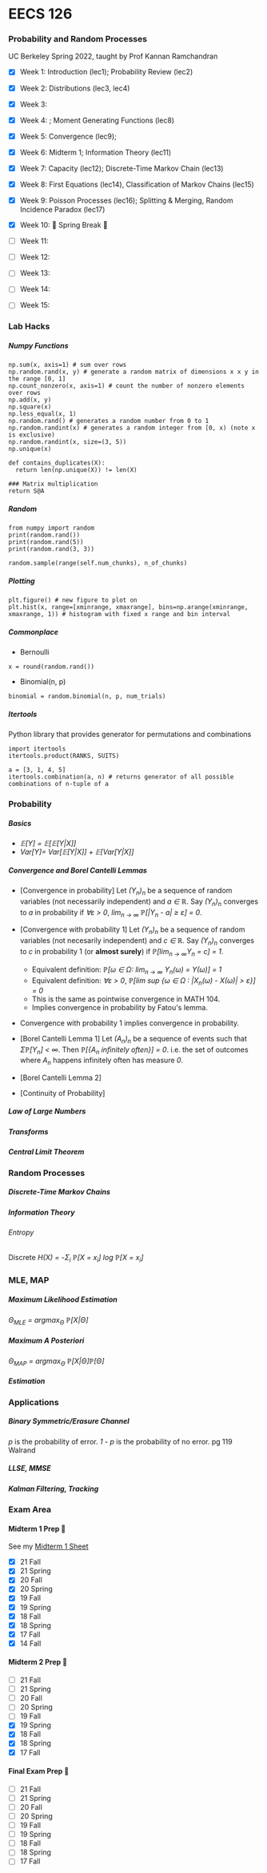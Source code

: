 # EECS 126
### Probability and Random Processes
UC Berkeley Spring 2022, taught by Prof Kannan Ramchandran

- [x] Week 1: Introduction (lec1); Probability Review (lec2)
- [x] Week 2: Distributions (lec3, lec4)
- [x] Week 3:
- [x] Week 4: ; Moment Generating Functions (lec8)
- [x] Week 5: Convergence (lec9);
- [x] Week 6: Midterm 1; Information Theory (lec11)
- [x] Week 7: Capacity (lec12); Discrete-Time Markov Chain (lec13)
- [x] Week 8: First Equations (lec14), Classification of Markov Chains (lec15)
- [x] Week 9: Poisson Processes (lec16); Splitting & Merging, Random Incidence Paradox (lec17)
- [x] Week 10: 🍃 Spring Break 🍃
- [ ] Week 11:
- [ ] Week 12:
- [ ] Week 13:
- [ ] Week 14:
- [ ] Week 15:


### Lab Hacks

##### Numpy Functions
```python3
np.sum(x, axis=1) # sum over rows
np.random.rand(x, y) # generate a random matrix of dimensions x x y in the range [0, 1]
np.count_nonzero(x, axis=1) # count the number of nonzero elements over rows
np.add(x, y)
np.square(x)
np.less_equal(x, 1)
np.random.rand() # generates a random number from 0 to 1
np.random.randint(x) # generates a random integer from [0, x) (note x is exclusive)
np.random.randint(x, size=(3, 5))
np.unique(x)

def contains_duplicates(X):
  return len(np.unique(X)) != len(X)

### Matrix multiplication
return S@A

```

##### Random
```python3
from numpy import random
print(random.rand())
print(random.rand(5))
print(random.rand(3, 3))

random.sample(range(self.num_chunks), n_of_chunks)
```

##### Plotting
```python3
plt.figure() # new figure to plot on
plt.hist(x, range=[xminrange, xmaxrange], bins=np.arange(xminrange, xmaxrange, 1)) # histogram with fixed x range and bin interval
```

##### Commonplace
- Bernoulli
```python3
x = round(random.rand())
```
- Binomial(n, p)
```python3
binomial = random.binomial(n, p, num_trials)
```
##### Itertools
Python library that provides generator for permutations and combinations
```python3
import itertools
itertools.product(RANKS, SUITS)

a = [3, 1, 4, 5]
itertools.combination(a, n) # returns generator of all possible combinations of n-tuple of a
```

### Probability

##### Basics
- *𝔼\[Y] = 𝔼\[𝔼\[Y|X]]*
- *Var\[Y]= Var\[𝔼\[Y|X]] + 𝔼\[Var\[Y|X]]*

##### Convergence and Borel Cantelli Lemmas
- \[Convergence in probability] Let *(Y<sub>n</sub>)<sub>n</sub>* be a sequence of random variables (not necessarily independent) and *a ∈ ℝ*. Say *(Y<sub>n</sub>)<sub>n</sub>* converges to *a* in probability if *∀ε > 0*, *lim<sub>n → ∞</sub> ℙ\[|Y<sub>n</sub> - a| ≥ ε] = 0*.
- \[Convergence with probability 1] Let *(Y<sub>n</sub>)<sub>n</sub>* be a sequence of random variables (not necesarily independent) and *c ∈ ℝ*. Say *(Y<sub>n</sub>)<sub>n</sub>* converges to *c* in probability 1 (or **almost surely**) if *ℙ\[lim<sub>n → ∞</sub>Y<sub>n</sub> = c] = 1*.
  - Equivalent definition: *ℙ\[ω ∈ Ω: lim<sub>n → ∞</sub> Y<sub>n</sub>(ω) = Y(ω)] = 1*
  - Equivalent definition: *∀ε > 0*, *ℙ\[lim sup \{ω ∈ Ω : |X<sub>n</sub>(ω) - X(ω)| > ε\}] = 0*
  - This is the same as pointwise convergence in MATH 104.
  - Implies convergence in probability by Fatou's lemma.
- Convergence with probability 1 implies convergence in probability.

- \[Borel Cantelli Lemma 1] Let *(A<sub>n</sub>)<sub>n</sub>* be a sequence of events such that *Σℙ\[Y<sub>n</sub>] < ∞*. Then *ℙ\[\{A<sub>n</sub> infinitely often}] = 0*. i.e. the set of outcomes where *A<sub>n</sub>* happens infinitely often has measure *0*.
- \[Borel Cantelli Lemma 2]
- \[Continuity of Probability]

##### Law of Large Numbers

##### Transforms

##### Central Limit Theorem

### Random Processes

##### Discrete-Time Markov Chains

##### Information Theory
###### Entropy
Discrete 
*H(X) = -Σ<sub>i</sub> ℙ\[X = x<sub>i</sub>] log ℙ\[X = x<sub>i</sub>]*

### MLE, MAP
##### Maximum Likelihood Estimation
*Θ<sub>MLE</sub> = argmax<sub>Θ</sub> ℙ\[X|Θ]*

##### Maximum A Posteriori
*Θ<sub>MAP</sub> = argmax<sub>Θ</sub> ℙ\[X|Θ]ℙ\[Θ]*

##### Estimation

### Applications

##### Binary Symmetric/Erasure Channel
*p* is the probability of error. *1 - p* is the probability of no error.
pg 119 Walrand

##### LLSE, MMSE

##### Kalman Filtering, Tracking


### Exam Area

#### Midterm 1 Prep 😤
See my [Midterm 1 Sheet](https://github.com/jianzhi-1/math-ucb/blob/main/sp22-126/EECS126_Midterm1Sheet.pdf)
- [x] 21 Fall
- [x] 21 Spring
- [x] 20 Fall
- [x] 20 Spring
- [x] 19 Fall
- [x] 19 Spring
- [x] 18 Fall
- [x] 18 Spring
- [x] 17 Fall
- [x] 14 Fall

#### Midterm 2 Prep 😤
- [ ] 21 Fall
- [ ] 21 Spring
- [ ] 20 Fall
- [ ] 20 Spring
- [ ] 19 Fall
- [x] 19 Spring
- [x] 18 Fall
- [x] 18 Spring
- [x] 17 Fall

#### Final Exam Prep 😤
- [ ] 21 Fall
- [ ] 21 Spring
- [ ] 20 Fall
- [ ] 20 Spring
- [ ] 19 Fall
- [ ] 19 Spring
- [ ] 18 Fall
- [ ] 18 Spring
- [ ] 17 Fall
